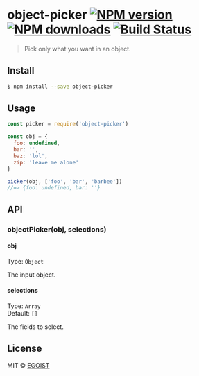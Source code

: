 # object-picker [![NPM version](https://img.shields.io/npm/v/object-picker.svg)](https://npmjs.com/package/object-picker) [![NPM downloads](https://img.shields.io/npm/dm/object-picker.svg)](https://npmjs.com/package/object-picker) [![Build Status](https://img.shields.io/circleci/project/egoist/object-picker/master.svg)](https://circleci.com/gh/egoist/object-picker)

> Pick only what you want in an object.

## Install

```bash
$ npm install --save object-picker
```

## Usage

```js
const picker = require('object-picker')

const obj = {
  foo: undefined,
  bar: '',
  baz: 'lol',
  zip: 'leave me alone'
}

picker(obj, ['foo', 'bar', 'barbee'])
//=> {foo: undefined, bar: ''}
```

## API

### objectPicker(obj, selections)

#### obj

Type: `Object`

The input object.

#### selections

Type: `Array`  
Default: `[]`

The fields to select.

## License

MIT © [EGOIST](https://github.com/egoist)
